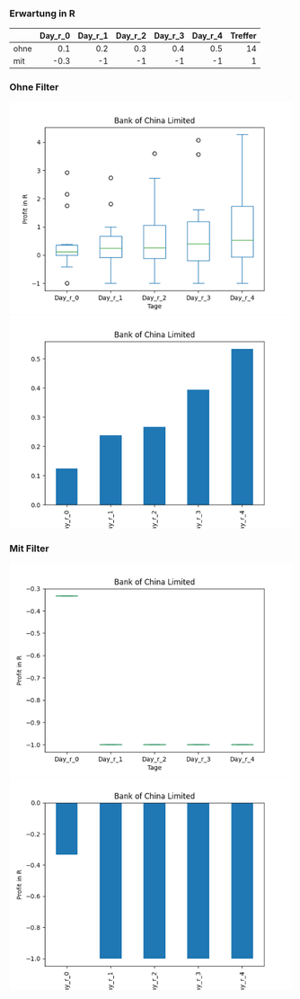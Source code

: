 ### Erwartung in R
|      |   Day_r_0 |   Day_r_1 |   Day_r_2 |   Day_r_3 |   Day_r_4 |   Treffer |
|:-----|----------:|----------:|----------:|----------:|----------:|----------:|
| ohne |       0.1 |       0.2 |       0.3 |       0.4 |       0.5 |        14 |
| mit  |      -0.3 |      -1   |      -1   |      -1   |      -1   |         1 |

### Ohne Filter
![image info](./data/BACHY_box_all.png)
![image info](./data/BACHY_median_all.png)

### Mit Filter
![image info](./data/BACHY_box_filtered.png)
![image info](./data/BACHY_median_filtered.png)